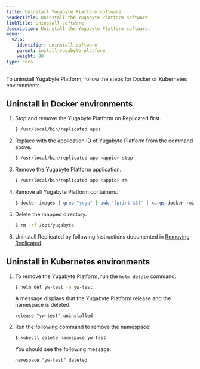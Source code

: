 ```yaml
---
title: Uninstall Yugabyte Platform software
headerTitle: Uninstall the Yugabyte Platform software
linkTitle: Uninstall software
description: Uninstall the Yugabyte Platform software.
menu:
  v2.6:
    identifier: uninstall-software
    parent: install-yugabyte-platform
    weight: 80
type: docs
---
```


To uninstall Yugabyte Platform, follow the steps for Docker or Kubernetes environments.

## Uninstall in Docker environments

1. Stop and remove the Yugabyte Platform on Replicated first.

    ```sh
    $ /usr/local/bin/replicated apps
    ```

2. Replace <appid> with the application ID of Yugabyte Platform from the command above.

    ```sh
    $ /usr/local/bin/replicated app <appid> stop
    ```

3. Remove the Yugabyte Platform application.

    ```sh
    $ /usr/local/bin/replicated app <appid> rm
    ```

4. Remove all Yugabyte Platform containers.

    ```sh
    $ docker images | grep "yuga" | awk '{print $3}' | xargs docker rmi -f
    ```

5. Delete the mapped directory.

    ```sh
    $ rm -rf /opt/yugabyte
    ```

6. Uninstall Replicated by following instructions documented in [Removing Replicated](https://help.replicated.com/docs/native/customer-installations/installing-via-script/#removing-replicated).

## Uninstall in Kubernetes environments

1. To remove the Yugabyte Platform, run the `helm delete` command:

    ```sh
    $ helm del yw-test -n yw-test
    ```

    A message displays that the Yugabyte Platform release and the namespace is deleted.

    ```output
    release "yw-test" uninstalled
    ```

2. Run the following command to remove the namespace:

    ```sh
    $ kubectl delete namespace yw-test
    ```

    You should see the following message:

    ```output
    namespace "yw-test" deleted
    ```
